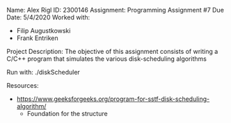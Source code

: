 Name: Alex Rigl
ID: 2300146
Assignment: Programming Assignment #7
Due Date: 5/4/2020
Worked with:
- Filip Augustkowski
- Frank Entriken

Project Description:
The objective of this assignment consists of writing a C/C++ program that simulates the various disk-scheduling algorithms

Run with:
./diskScheduler <initial cylinder position> <cylinder request file>

Resources:
- https://www.geeksforgeeks.org/program-for-sstf-disk-scheduling-algorithm/
  - Foundation for the structure

